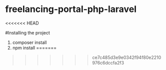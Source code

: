 ﻿# freelancing-portal-php-laravel
<<<<<<< HEAD

#Installing the project

1. composer install
2. npm install
=======
 

>>>>>>> ce7c485d3e9e0342f94f80e2210976c6dccfa2f3
